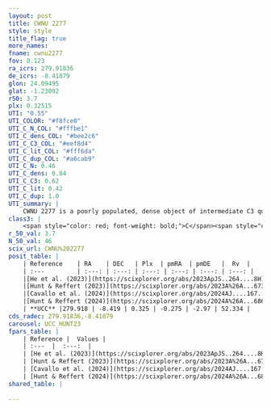 ```yaml
---
layout: post
title: CWNU 2277
style: style
title_flag: true
more_names: 
fname: cwnu2277
fov: 0.123
ra_icrs: 279.91836
de_icrs: -8.41879
glon: 24.09495
glat: -1.23092
r50: 3.7
plx: 0.32515
UTI: "0.55"
UTI_COLOR: "#f8fce0"
UTI_C_N_COL: "#fffbe1"
UTI_C_dens_COL: "#bee2c6"
UTI_C_C3_COL: "#eef8d4"
UTI_C_lit_COL: "#fff6da"
UTI_C_dup_COL: "#a6cab9"
UTI_C_N: 0.46
UTI_C_dens: 0.84
UTI_C_C3: 0.62
UTI_C_lit: 0.42
UTI_C_dup: 1.0
UTI_summary: |
    CWNU 2277 is a poorly populated, dense object of intermediate C3 quality. It was recently reported in the literature.
class3: |
    <span style="color: red; font-weight: bold;">C</span><span style="color: green; font-weight: bold;">A</span>
r_50_val: 3.7
N_50_val: 46
scix_url: CWNU%202277
posit_table: |
    | Reference    | RA    | DEC   | Plx  | pmRA  | pmDE   |  Rv  |
    | :---         | :---: | :---: | :---: | :---: | :---: | :---: |
    |[He et al. (2023)](https://scixplorer.org/abs/2023ApJS..264....8H) | 279.907 | -8.423 | 0.331 | -0.27 | -2.989 | 38.16 |
    |[Hunt & Reffert (2023)](https://scixplorer.org/abs/2023A%26A...673A.114H) | 279.901 | -8.423 | 0.31 | -0.271 | -2.958 | 101.355 |
    |[Cavallo et al. (2024)](https://scixplorer.org/abs/2024AJ....167...12C) | 279.903 | -8.431 | 0.309 | -- | -- | -- |
    |[Hunt & Reffert (2024)](https://scixplorer.org/abs/2024A%26A...686A..42H) | 279.901 | -8.423 | 0.31 | -0.271 | -2.958 | 101.355 |
    | **UCC** |279.918 | -8.419 | 0.325 | -0.275 | -2.97 | 52.334 | 
cds_radec: 279.91836,-8.41879
carousel: UCC_HUNT23
fpars_table: |
    | Reference |  Values |
    | :---  |  :---:  |
    | [He et al. (2023)](https://scixplorer.org/abs/2023ApJS..264....8H) | `A0=3.7, m-M=12.05, logAge=8.65` |
    | [Hunt & Reffert (2023)](https://scixplorer.org/abs/2023A%26A...673A.114H) | `AV50=4.041, diffAV50=2.682, MOD50=12.308, logAge50=7.871` |
    | [Cavallo et al. (2024)](https://scixplorer.org/abs/2024AJ....167...12C) | `AV50=4.13, dMod50=11.91, logAge50=7.78, [Fe/H]50=-0.28` |
    | [Hunt & Reffert (2024)](https://scixplorer.org/abs/2024A%26A...686A..42H) | `MassJ=1316.56` |
shared_table: |
    
---
```

